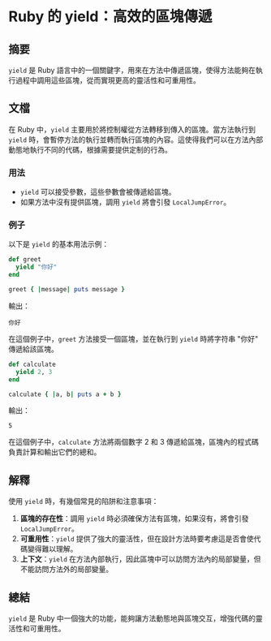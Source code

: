 <!--
Meta Description: # Ruby 的 yield：高效的區塊傳遞 ## 摘要 `yield` 是 Ruby 語言中的一個關鍵字，用來在方法中傳遞區塊，使得方法能夠在執行過程中調用這些區塊，從而實現更高的靈活性和可重用性。 ## 文檔 在 Ruby 中，`yield` 主要用於將控制權從方法轉移到傳入的區塊。當方法執行到...
Meta Keywords: yield, ruby, greet, calculate, 將會引發
-->

# Ruby 的 yield：高效的區塊傳遞

## 摘要
`yield` 是 Ruby 語言中的一個關鍵字，用來在方法中傳遞區塊，使得方法能夠在執行過程中調用這些區塊，從而實現更高的靈活性和可重用性。

## 文檔
在 Ruby 中，`yield` 主要用於將控制權從方法轉移到傳入的區塊。當方法執行到 `yield` 時，會暫停方法的執行並轉而執行區塊的內容。這使得我們可以在方法內部動態地執行不同的代碼，根據需要提供定制的行為。

### 用法
- `yield` 可以接受參數，這些參數會被傳遞給區塊。
- 如果方法中沒有提供區塊，調用 `yield` 將會引發 `LocalJumpError`。

### 例子
以下是 `yield` 的基本用法示例：

```ruby
def greet
  yield "你好"
end

greet { |message| puts message }
```
輸出：
```
你好
```

在這個例子中，`greet` 方法接受一個區塊，並在執行到 `yield` 時將字符串 "你好" 傳遞給該區塊。

```ruby
def calculate
  yield 2, 3
end

calculate { |a, b| puts a + b }
```
輸出：
```
5
```

在這個例子中，`calculate` 方法將兩個數字 2 和 3 傳遞給區塊，區塊內的程式碼負責計算和輸出它們的總和。

## 解釋
使用 `yield` 時，有幾個常見的陷阱和注意事項：
1. **區塊的存在性**：調用 `yield` 時必須確保方法有區塊，如果沒有，將會引發 `LocalJumpError`。
2. **可重用性**：`yield` 提供了強大的靈活性，但在設計方法時要考慮這是否會使代碼變得難以理解。
3. **上下文**：`yield` 在方法內部執行，因此區塊中可以訪問方法內的局部變量，但不能訪問方法外的局部變量。

## 總結
`yield` 是 Ruby 中一個強大的功能，能夠讓方法動態地與區塊交互，增強代碼的靈活性和可重用性。